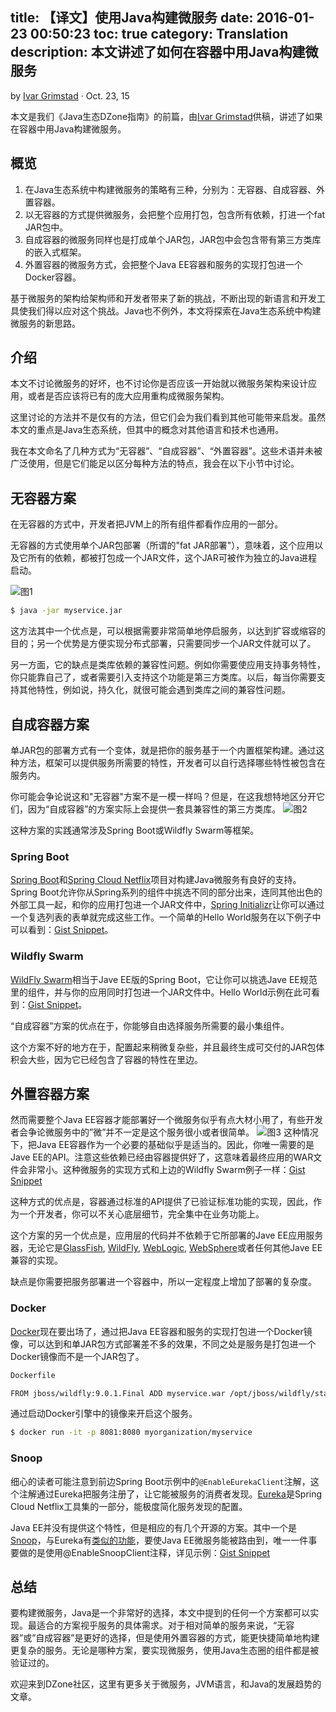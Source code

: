 title: 【译文】使用Java构建微服务
date: 2016-01-23 00:50:23
toc: true
category: Translation
description: 本文讲述了如何在容器中用Java构建微服务
---

by [Ivar Grimstad](https://dzone.com/users/1478693/ivargrimstad.html)    ·  Oct. 23, 15

本文是我们《Java生态DZone指南》的前篇，由[Ivar Grimstad](https://dzone.com/users/1478693/ivargrimstad.html)供稿，讲述了如果在容器中用Java构建微服务。

## 概览
1. 在Java生态系统中构建微服务的策略有三种，分别为：无容器、自成容器、外置容器。
2. 以无容器的方式提供微服务，会把整个应用打包，包含所有依赖，打进一个fat JAR包中。
3. 自成容器的微服务同样也是打成单个JAR包，JAR包中会包含带有第三方类库的嵌入式框架。
4. 外置容器的微服务方式，会把整个Java EE容器和服务的实现打包进一个Docker容器。

基于微服务的架构给架构师和开发者带来了新的挑战，不断出现的新语言和开发工具使我们得以应对这个挑战。Java也不例外，本文将探索在Java生态系统中构建微服务的新思路。

## 介绍
本文不讨论微服务的好坏，也不讨论你是否应该一开始就以微服务架构来设计应用，或者是否应该将已有的庞大应用重构成微服务架构。

这里讨论的方法并不是仅有的方法，但它们会为我们看到其他可能带来启发。虽然本文的重点是Java生态系统，但其中的概念对其他语言和技术也通用。

我在本文命名了几种方式为“无容器”、“自成容器”、“外置容器”。这些术语并未被广泛使用，但是它们能足以区分每种方法的特点，我会在以下小节中讨论。

## 无容器方案
在无容器的方式中，开发者把JVM上的所有组件都看作应用的一部分。

无容器的方式使用单个JAR包部署（所谓的"fat JAR部署"），意味着，这个应用以及它所有的依赖，都被打包成一个JAR文件，这个JAR可被作为独立的Java进程启动。

![图1](http://7xnyt8.com1.z0.glb.clouddn.com/java-1-cn.png)

```sh
$ java -jar myservice.jar
```
这方法其中一个优点是，可以根据需要非常简单地停启服务，以达到扩容或缩容的目的；另一个优势是方便实现分布式部署，只需要同步一个JAR文件就可以了。

另一方面，它的缺点是类库依赖的兼容性问题。例如你需要使应用支持事务特性，你只能靠自己了，或者需要引入支持这个功能是第三方类库。以后，每当你需要支持其他特性，例如说，持久化，就很可能会遇到类库之间的兼容性问题。

## 自成容器方案
单JAR包的部署方式有一个变体，就是把你的服务基于一个内置框架构建。通过这种方法，框架可以提供服务所需要的特性，开发者可以自行选择哪些特性被包含在服务内。

你可能会争论说这和"无容器"方案不是一模一样吗？但是，在这我想特地区分开它们，因为“自成容器”的方案实际上会提供一套具兼容性的第三方类库。
![图2](http://7xnyt8.com1.z0.glb.clouddn.com/java-2-cn.png)

这种方案的实践通常涉及Spring Boot或Wildfly Swarm等框架。

### Spring Boot
[Spring Boot](http://projects.spring.io/spring-boot)和[Spring Cloud Netflix](http://cloud.spring.io/spring-cloud-netflix)项目对构建Java微服务有良好的支持。Spring Boot允许你从Spring系列的组件中挑选不同的部分出来，连同其他出色的外部工具一起，和你的应用打包进一个JAR文件中，[Spring Initializr](https://start.spring.io/)让你可以通过一个复选列表的表单就完成这些工作。一个简单的Hello World服务在以下例子中可以看到：[Gist Snippet](https://gist.github.com/ivargrimstad/8bbc2b1085948a38fcdd)。

### Wildfly Swarm
[WildFly Swarm](http://wildfly.org/swarm)相当于Jave EE版的Spring Boot，它让你可以挑选Jave EE规范里的组件，并与你的应用同时打包进一个JAR文件中。Hello World示例在此可看到：[Gist Snippet](https://gist.github.com/ivargrimstad/2d2fee6193e33bc554b7)。

“自成容器”方案的优点在于，你能够自由选择服务所需要的最小集组件。

这个方案不好的地方在于，配置起来稍微复杂些，并且最终生成可交付的JAR包体积会大些，因为它已经包含了容器的特性在里边。

## 外置容器方案
然而需要整个Java EE容器才能部署好一个微服务似乎有点大材小用了，有些开发者会争论微服务中的”微”并不一定是这个服务很小或者很简单。
![图3](http://7xnyt8.com1.z0.glb.clouddn.com/java-3-cn.png)
这种情况下，把Java EE容器作为一个必要的基础似乎是适当的。因此，你唯一需要的是Jave EE的API。注意这些依赖已经由容器提供好了，这意味着最终应用的WAR文件会非常小。这种微服务的实现方式和上边的Wildfly Swarm例子一样：[Gist Snippet](https://gist.github.com/ivargrimstad/c368221fa079285856e7)

这种方式的优点是，容器通过标准的API提供了已验证标准功能的实现，因此，作为一个开发者，你可以不关心底层细节，完全集中在业务功能上。

这个方案的另一个优点是，应用层的代码并不依赖于它所部署的Jave EE应用服务器，无论它是[GlassFish](https://glassfish.java.net/), [WildFly](http://wildfly.org/), [WebLogic](http://www.oracle.com/us/products/middleware/cloud-app-foundation/weblogic/overview/index.html), [WebSphere](http://www.ibm.com/software/websphere)或者任何其他Jave EE兼容的实现。

缺点是你需要把服务部署进一个容器中，所以一定程度上增加了部署的复杂度。

### Docker
[Docker](https://www.docker.com/)现在要出场了，通过把Java EE容器和服务的实现打包进一个Docker镜像，可以达到和单JAR包方式部署差不多的效果，不同之处是服务是打包进一个Docker镜像而不是一个JAR包了。

```sh
Dockerfile 

FROM jboss/wildfly:9.0.1.Final ADD myservice.war /opt/jboss/wildfly/standalone/deployments
```

通过启动Docker引擎中的镜像来开启这个服务。

```sh
$ docker run -it -p 8081:8080 myorganization/myservice
```

### Snoop
细心的读者可能注意到前边Spring Boot示例中的<code>@EnableEurekaClient</code>注解，这个注解通过Eureka把服务注册了，让它能被服务的消费者发现。[Eureka](https://github.com/Netflix/eureka/wiki/Eureka-at-a-glance)是Spring Cloud Netflix工具集的一部分，能极度简化服务发现的配置。

Java EE并没有提供这个特性，但是相应的有几个开源的方案。其中一个是[Snoop](https://github.com/ivargrimstad/snoop)，与Eureka有[类似的功能](https://github.com/ivargrimstad/snoop)，要使Java EE微服务能被路由到，唯一一件事要做的是使用@EnableSnoopClient注释，详见示例：[Gist Snippet](https://gist.github.com/ivargrimstad/34bfe4b5368a35d30007)

## 总结
要构建微服务，Java是一个非常好的选择，本文中提到的任何一个方案都可以实现。最适合的方案视乎服务的具体需求。对于相对简单的服务来说，“无容器”或”自成容器”是更好的选择，但是使用外置容器的方式，能更快捷简单地构建更复杂的服务。无论是哪种方案，要实现微服务，使用Java生态圈的组件都是被验证过的。

欢迎来到DZone社区，这里有更多关于微服务，JVM语言，和Java的发展趋势的文章。


